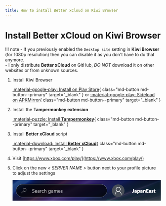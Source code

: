 ```yaml
---
title: How to install Better xCloud on Kiwi Browser
---
```


# Install Better xCloud on Kiwi Browser

!!! note
    - If you previously enabled the `Desktop site` setting in **Kiwi Browser** (for 1080p resolution) then you can disable it as you don't have to do that anymore.  
    - I only distribute **Better xCloud** on GitHub, *DO NOT* download it on other websites or from unknown sources.

1. Install Kiwi Browser
    
    [:material-google-play: Install on Play Store](https://play.google.com/store/apps/details?id=com.kiwibrowser.browser){ class="md-button md-button--primary" target="_blank" } or [:material-google-play: Sideload on APKMirror](https://www.apkmirror.com/apk/geometry-ou/kiwi-browser-fast-quiet/){ class="md-button md-button--primary" target="_blank" }


2. Install the **Tampermonkey extension**  

    [:material-puzzle: Install **Tampermonkey**](https://chromewebstore.google.com/detail/tampermonkey/dhdgffkkebhmkfjojejmpbldmpobfkfo){ class="md-button md-button--primary" target="_blank" }

3. Install **Better xCloud** script  

    [:material-download: Install **Better xCloud**](https://github.com/redphx/better-xcloud/releases/latest/download/better-xcloud.user.js){ class="md-button md-button--primary" target="_blank" }

4. Visit [https://www.xbox.com/play/](https://www.xbox.com/play/)

5. Click on the new *< SERVER NAME >* button next to your profile picture to adjust the settings

    ![Server button](images/server-button.png)
